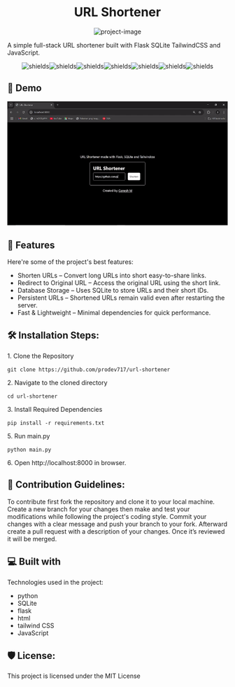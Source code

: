 <h1 align="center" id="title">URL Shortener</h1>

<p align="center"><img src="https://socialify.git.ci/prodev717/url-shortener/image?custom_description=A+simple+full-stack+URL+shortener+&amp;description=1&amp;language=1&amp;name=1&amp;owner=1&amp;pattern=Plus&amp;theme=Auto" alt="project-image"></p>

<p id="description">A simple full-stack URL shortener built with Flask SQLite TailwindCSS and JavaScript.</p>

<p align="center"><img src="https://img.shields.io/badge/Flask-2.0.1-blue?logo=flask" alt="shields"><img src="https://img.shields.io/badge/SQLite-3.0-blue?logo=sqlite" alt="shields"><img src="https://img.shields.io/badge/TailwindCSS-3.0-blue?logo=tailwindcss" alt="shields"><img src="https://img.shields.io/badge/JavaScript-ES6-yellow?logo=javascript" alt="shields"><img src="https://img.shields.io/badge/Python-3.10-blue?logo=python" alt="shields"><img src="https://img.shields.io/badge/License-MIT-green" alt="shields"><img src="https://img.shields.io/badge/Open%20Source-%E2%9D%A4-red?logo=github" alt="shields">

<h2>🚀 Demo</h2>

![URL Shortener](demo.gif) 
  
<h2>🧐 Features</h2>

Here're some of the project's best features:

*   Shorten URLs – Convert long URLs into short easy-to-share links.
*   Redirect to Original URL – Access the original URL using the short link.
*   Database Storage – Uses SQLite to store URLs and their short IDs.
*   Persistent URLs – Shortened URLs remain valid even after restarting the server.
*   Fast & Lightweight – Minimal dependencies for quick performance.

<h2>🛠️ Installation Steps:</h2>

<p>1. Clone the Repository</p>

```
git clone https://github.com/prodev717/url-shortener
```

<p>2. Navigate to the cloned directory</p>

```
cd url-shortener
```

<p>3. Install Required Dependencies</p>

```
pip install -r requirements.txt
```

<p>5. Run main.py</p>

```
python main.py
```
<p>6. Open http://localhost:8000 in browser.</p>

<h2>🍰 Contribution Guidelines:</h2>

To contribute first fork the repository and clone it to your local machine. Create a new branch for your changes then make and test your modifications while following the project's coding style. Commit your changes with a clear message and push your branch to your fork. Afterward create a pull request with a description of your changes. Once it’s reviewed it will be merged.
  
<h2>💻 Built with</h2>

Technologies used in the project:

*   python
*   SQLite
*   flask
*   html
*   tailwind CSS
*   JavaScript

<h2>🛡️ License:</h2>

This project is licensed under the MIT License
